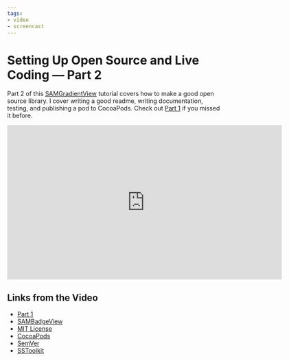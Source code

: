 ```yaml
---
tags:
- video
- screencast
---
```


# Setting Up Open Source and Live Coding — Part 2

Part 2 of this [SAMGradientView](https://github.com/soffes/SAMGradientView) tutorial covers how to make a good open source library. I cover writing a good readme, writing documentation, testing, and publishing a pod to CocoaPods. Check out [Part 1](/setting-up-open-source-and-live-coding-part-1) if you missed it before.

<iframe src="
https://player.vimeo.com/video/69442210?title=0&amp;byline=0&amp;portrait=0&amp;color=f6291d" width="640" height="360" frameborder="0" webkitAllowFullScreen mozallowfullscreen allowFullScreen></iframe>

## Links from the Video

* [Part 1](/setting-up-open-source-and-live-coding-part-1)
* [SAMBadgeView](https://github.com/soffes/SAMBadgeView)
* [MIT License](https://en.wikipedia.org/wiki/MIT_License)
* [CocoaPods](https://cocoapods.org)
* [SemVer](https://semver.org)
* [SSToolkit](https://github.com/soffes/sstoolkit)
